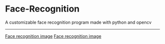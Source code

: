# Face-Recognition
A customizable face recognition program made with python and opencv 

---
[Face recognition image](face_rec_img.png)
[Face recognition image](face_rec_img2.png)
